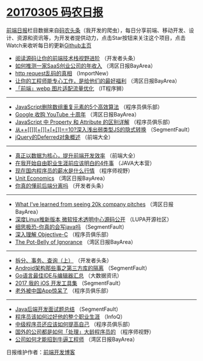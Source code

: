 # [20170305 码农日报](http://hao.caibaojian.com/date/2017/03/05)

[前端日报](http://caibaojian.com/c/news)栏目数据来自[码农头条](http://hao.caibaojian.com/)（我开发的爬虫），每日分享前端、移动开发、设计、资源和资讯等，为开发者提供动力，点击Star按钮来关注这个项目，点击Watch来收听每日的更新[Github主页](https://github.com/kujian/frontendDaily)
* [阅读源码让你的前端技术栈视野进阶](http://hao.caibaojian.com/28818.html) （开发者头条）
* [如何推测一家SaaS创业公司的年收入](http://hao.caibaojian.com/28749.html) （湾区日报BayArea）
* [http request乱码的真相](http://hao.caibaojian.com/28778.html) （ImportNew）
* [让你的工程师能专心工作，是给他们的最好福利](http://hao.caibaojian.com/28750.html) （湾区日报BayArea）
* [「前端」webp 图片适配流量优化](http://hao.caibaojian.com/28861.html) （IT程序狮）

***
* [JavaScript删除数组重复元素的5个高效算法](http://hao.caibaojian.com/28807.html) （程序员俱乐部）
* [Google 收购 YouTube 十周年](http://hao.caibaojian.com/28751.html) （湾区日报BayArea）
* [JavaScript 中 Property 和 Attribute 的区别详解](http://hao.caibaojian.com/28809.html) （程序员俱乐部）
* [从++[[]][+[]]+[+[]]==10?深入浅出弱类型JS的隐式转换](http://hao.caibaojian.com/28841.html) （SegmentFault）
* [jQuery的Deferred对象概述](http://hao.caibaojian.com/28790.html) （前端大全）

***
* [真正以数据为核心，提升前端开发效率](http://hao.caibaojian.com/28792.html) （前端大全）
* [在我开始自由职业生涯前应该明白的4件事](http://hao.caibaojian.com/28804.html) （JAVA大本营）
* [现在国内程序员的薪水是什么行情](http://hao.caibaojian.com/28849.html) （程序师视野）
* [Unit Economics](http://hao.caibaojian.com/28783.html) （湾区日报BayArea）
* [你真的懂前后端分离吗](http://hao.caibaojian.com/28815.html) （开发者头条）

***
* [What I’ve learned from seeing 20k company pitches](http://hao.caibaojian.com/28784.html) （湾区日报BayArea）
* [深度Linux推新版本 微软技术透明中心源码公开](http://hao.caibaojian.com/28795.html) （LUPA开源社区）
* [细思极恐-你真的会写java吗](http://hao.caibaojian.com/28837.html) （SegmentFault）
* [深入理解 Objective-C](http://hao.caibaojian.com/28806.html) （程序员俱乐部）
* [The Pot-Belly of Ignorance](http://hao.caibaojian.com/28785.html) （湾区日报BayArea）

***
* [拆分、事务、查询（上）](http://hao.caibaojian.com/28817.html) （开发者头条）
* [Android架构那些事之第三方库的隔离](http://hao.caibaojian.com/28838.html) （SegmentFault）
* [Go语言最佳IDE与编辑器汇总](http://hao.caibaojian.com/28852.html) （大数据资讯）
* [2017 我的 iOS 开发工具集](http://hao.caibaojian.com/28839.html) （SegmentFault）
* [老外被中国App惊呆了](http://hao.caibaojian.com/28808.html) （程序员俱乐部）

***
* [Java后端开发面试题总结](http://hao.caibaojian.com/28840.html) （SegmentFault）
* [程序员该如何过好他的整个职业生涯](http://hao.caibaojian.com/28777.html) （InfoQ）
* [中级程序员还应该如何提高自己](http://hao.caibaojian.com/28810.html) （程序员俱乐部）
* [国外的公司都是如何「处理」大龄程序员的](http://hao.caibaojian.com/28845.html) （程序师视野）
* [公司如何才能招到牛逼工程师](http://hao.caibaojian.com/28781.html) （湾区日报BayArea）

日报维护作者：[前端开发博客](http://caibaojian.com/) 